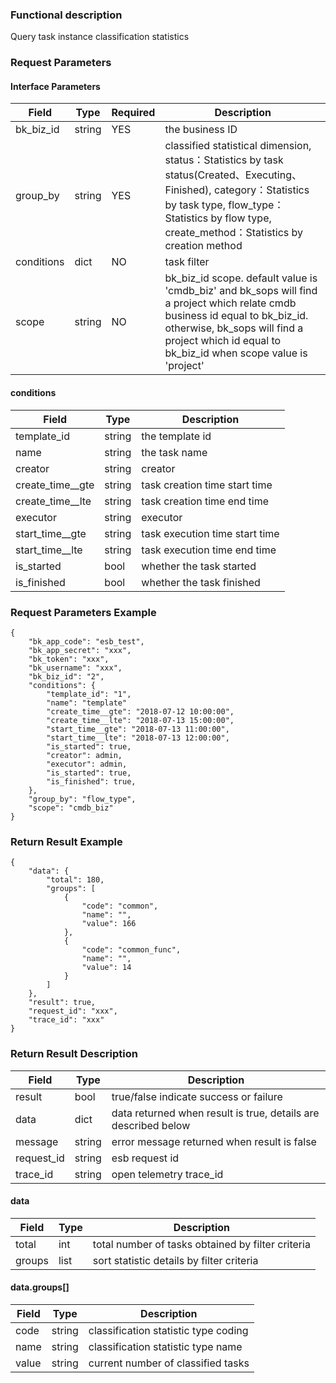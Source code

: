 ### Functional description

Query task instance classification statistics

### Request Parameters

#### Interface Parameters

| Field         |  Type      | Required   |  Description             |
|---------------|------------|--------|------------------|
|   bk_biz_id    |   string     |   YES   |  the business ID |
|   group_by     |   string     |   YES   |  classified statistical dimension, status：Statistics by task status(Created、Executing、Finished), category：Statistics by task type, flow_type：Statistics by flow type, create_method：Statistics by creation method |
|   conditions     |   dict     |   NO   |  task filter |
| scope | string | NO | bk_biz_id scope. default value is 'cmdb_biz' and bk_sops will find a project which relate cmdb business id equal to bk_biz_id. otherwise, bk_sops will find a project which id equal to bk_biz_id when scope value is 'project'|

#### conditions

| Field      | Type      | Description      |
| ------------ | ---------- | ------------------------------ |
|  template_id      |    string    |      the template id    |
|  name      |    string    |      the task name   |
|  creator      |    string    |      creator    |
|  create_time__gte      |    string    |      task creation time start time   |
|  create_time__lte      |    string    |      task creation time end time   |
|  executor      |    string    |      executor    |
|  start_time__gte      |    string   |      task execution time start time  |
|  start_time__lte      |    string   |      task execution time end time  |
|  is_started      |    bool   |      whether the task started  |
|  is_finished      |    bool   |      whether the task finished  |

### Request Parameters Example

```
{
    "bk_app_code": "esb_test",
    "bk_app_secret": "xxx",
    "bk_token": "xxx",
    "bk_username": "xxx",
    "bk_biz_id": "2",
    "conditions": {
        "template_id": "1",
        "name": "template"
        "create_time__gte": "2018-07-12 10:00:00",
        "create_time__lte": "2018-07-13 15:00:00",
        "start_time__gte": "2018-07-13 11:00:00",
        "start_time__lte": "2018-07-13 12:00:00",
        "is_started": true,
        "creator": admin,
        "executor": admin,
        "is_started": true,
        "is_finished": true,
    },
    "group_by": "flow_type",
    "scope": "cmdb_biz"
}
```

### Return Result Example

```
{
    "data": {
        "total": 180,
        "groups": [
            {
                "code": "common",
                "name": "",
                "value": 166
            },
            {
                "code": "common_func",
                "name": "",
                "value": 14
            }
        ]
    },
    "result": true,
    "request_id": "xxx",
    "trace_id": "xxx"
}
```

### Return Result Description

| Field      | Type      | Description      |
|-----------|----------|-----------|
|  result      | bool    |      true/false indicate success or failure     |
|  data     |    dict    |      data returned when result is true, details are described below |
|  message  |    string  |      error message returned when result is false|
|  request_id     |    string  | esb request id         |
|  trace_id     |    string  | open telemetry trace_id       |

#### data

| Field      | Type      | Description      |
|-----------|----------|-----------|
|  total      |    int    |      total number of tasks obtained by filter criteria    |
|  groups     |    list   |      sort statistic details by filter criteria   |

#### data.groups[]
| Field      | Type      | Description      |
|-----------|----------|-----------|
|  code      |    string    |      classification statistic type coding    |
|  name      |    string    |      classification statistic type name    |
|  value     |    string    |      current number of classified tasks    |
